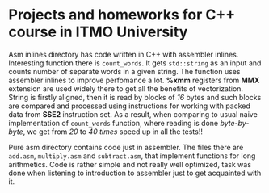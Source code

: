 # Projects and homeworks for C++ course in ITMO University

Asm inlines directory has code written in C++ with assembler inlines. Interesting function there is `count_words`. It gets `std::string` as an input and counts number of separate words in a given string. The function uses assembler inlines to improve perfomance a lot. **%xmm** registers from **MMX** extension are used widely there to get all the benefits of vectorization. String is firstly aligned, then it is read by blocks of *16* bytes and such blocks are compared and processed using instructions for working with packed data from **SSE2** instruction set. As a result, when comparing to usual naive implementation of `count_words` function, where reading is done *byte-by-byte*, we get from *20* to *40 times* speed up in all the tests!!

Pure asm directory contains code just in assembler. The files there are `add.asm`, `multiply.asm` and `subtract.asm`, that implement functions for long arithmetics. Code is rather simple and not really well optimized, task was done when listening to introduction to assembler just to get acquainted with it.
